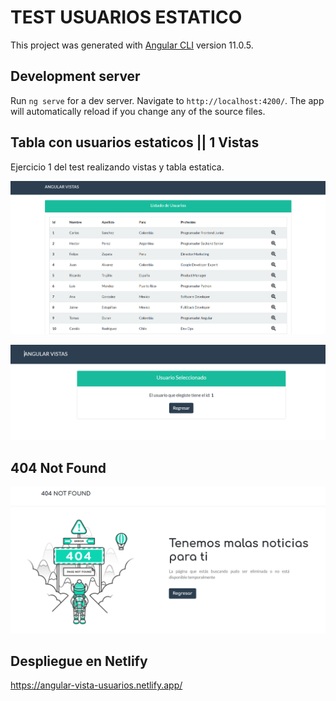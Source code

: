# TEST USUARIOS ESTATICO

This project was generated with [Angular CLI](https://github.com/angular/angular-cli) version 11.0.5.

## Development server

Run `ng serve` for a dev server. Navigate to `http://localhost:4200/`. The app will automatically reload if you change any of the source files.

## Tabla con usuarios estaticos || 1 Vistas 

Ejercicio 1 del test realizando vistas y tabla estatica.

![Cat](https://github.com/luisibarra10/Test-Usuarios-Estatico/blob/main/src/assets/img/preview.PNG)

![Cat](https://github.com/luisibarra10/Test-Usuarios-Estatico/blob/main/src/assets/img/preview2.PNG)

## 404 Not Found

![Cat](https://github.com/luisibarra10/Test-Usuarios-Estatico/blob/main/src/assets/img/preview3.PNG)

## Despliegue en Netlify

https://angular-vista-usuarios.netlify.app/

